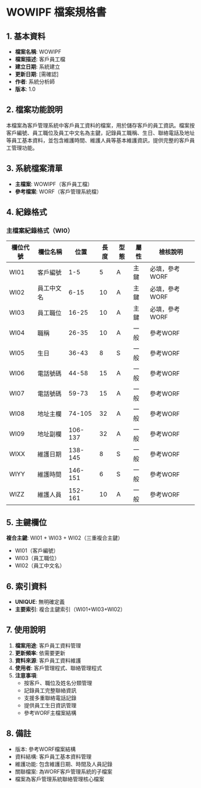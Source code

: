 # WOWIPF 檔案規格書

## 1. 基本資料
- **檔案名稱**: WOWIPF
- **檔案描述**: 客戶員工檔
- **建立日期**: 系統建立
- **更新日期**: [需確認]
- **作者**: 系統分析師
- **版本**: 1.0

## 2. 檔案功能說明
本檔案為客戶管理系統中客戶員工資料的檔案，用於儲存客戶的員工資訊。檔案按客戶編號、員工職位及員工中文名為主鍵，記錄員工職稱、生日、聯絡電話及地址等員工基本資料，並包含維護時間、維護人員等基本維護資訊，提供完整的客戶員工管理功能。

## 3. 系統檔案清單
- **主檔案**: WOWIPF（客戶員工檔）
- **參考檔案**: WORF（客戶管理系統檔）

## 4. 紀錄格式

### 主檔案紀錄格式（WI0）
| 欄位代號 | 欄位名稱 | 位置 | 長度 | 型態 | 屬性 | 檢核說明 |
|----------|----------|------|------|------|------|----------|
| WI01 | 客戶編號 | 1-5 | 5 | A | 主鍵 | 必填，參考WORF |
| WI02 | 員工中文名 | 6-15 | 10 | A | 主鍵 | 必填，參考WORF |
| WI03 | 員工職位 | 16-25 | 10 | A | 主鍵 | 必填，參考WORF |
| WI04 | 職稱 | 26-35 | 10 | A | 一般 | 參考WORF |
| WI05 | 生日 | 36-43 | 8 | S | 一般 | 參考WORF |
| WI06 | 電話號碼 | 44-58 | 15 | A | 一般 | 參考WORF |
| WI07 | 電話號碼 | 59-73 | 15 | A | 一般 | 參考WORF |
| WI08 | 地址主欄 | 74-105 | 32 | A | 一般 | 參考WORF |
| WI09 | 地址副欄 | 106-137 | 32 | A | 一般 | 參考WORF |
| WIXX | 維護日期 | 138-145 | 8 | S | 一般 | 參考WORF |
| WIYY | 維護時間 | 146-151 | 6 | S | 一般 | 參考WORF |
| WIZZ | 維護人員 | 152-161 | 10 | A | 一般 | 參考WORF |

## 5. 主鍵欄位
**複合主鍵**: WI01 + WI03 + WI02（三重複合主鍵）
- WI01（客戶編號）
- WI03（員工職位）
- WI02（員工中文名）

## 6. 索引資料
- **UNIQUE**: 無明確定義
- **主要索引**: 複合主鍵索引（WI01+WI03+WI02）

## 7. 使用說明
1. **檔案用途**: 客戶員工資料管理
2. **更新頻率**: 依需要更新
3. **資料來源**: 客戶員工資料維護
4. **使用者**: 客戶管理程式、聯絡管理程式
5. **注意事項**: 
   - 按客戶、職位及姓名分類管理
   - 記錄員工完整聯絡資訊
   - 支援多重聯絡電話記錄
   - 提供員工生日資訊管理
   - 參考WORF主檔案結構

## 8. 備註
- 版本: 參考WORF檔案結構
- 資料結構: 客戶員工基本資料管理
- 維護功能: 包含維護日期、時間及人員記錄
- 關聯檔案: 為WORF客戶管理系統的子檔案
- 檔案為客戶管理系統聯絡管理核心檔案 